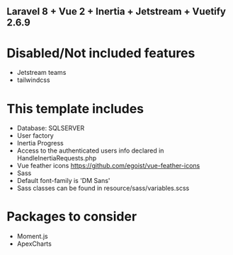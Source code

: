 ## Laravel 8 + Vue 2 + Inertia + Jetstream + Vuetify 2.6.9

# Disabled/Not included features

- Jetstream teams
- tailwindcss

# This template includes

- Database: SQLSERVER
- User factory
- Inertia Progress
- Access to the authenticated users info declared in HandleInertiaRequests.php
- Vue feather icons https://github.com/egoist/vue-feather-icons
- Sass
- Default font-family is 'DM Sans'
- Sass classes can be found in resource/sass/variables.scss

# Packages to consider

- Moment.js
- ApexCharts
